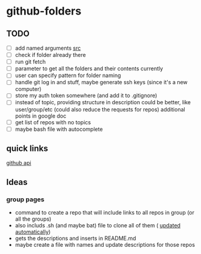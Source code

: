 # github-folders
## TODO 
- [ ] add named arguments [src](https://stackoverflow.com/questions/40001892/reading-named-command-arguments)
- [ ] check if folder already there
- [ ] run git fetch
- [ ] parameter to get all the folders and their contents currently
- [ ] user can specify pattern for folder naming
- [ ] handle git log in and stuff, maybe generate ssh keys (since it's a new computer)
- [ ] store my auth token somewhere (and add it to .gitignore)
- [ ] instead of topic, providing structure in description could be better, like user/group/etc (could also reduce the requests for repos)
additional points in google doc
- [ ] get list of repos with no topics
- [ ] maybe bash file with autocomplete

## quick links
[github api](https://developer.github.com/v3/)


## Ideas
### group pages
- command to create a repo that will include links to all repos in group (or all the groups)
- also includs .sh (and maybe bat) file to clone all of them ( [updated automatically](https://developer.github.com/v3/repos/contents/))
- gets the descriptions and inserts in README.md
- maybe create a file with names and update descriptions for those repos